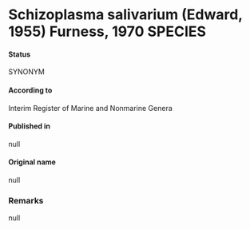 # Schizoplasma salivarium (Edward, 1955) Furness, 1970 SPECIES

#### Status
SYNONYM

#### According to
Interim Register of Marine and Nonmarine Genera

#### Published in
null

#### Original name
null

### Remarks
null